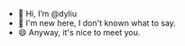 - 👋 Hi, I’m @dyliu
- 👀 I'm new here, I don't known what to say.
- 😄 Anyway, it's nice to meet you.

<!---
dyliu0312/dyliu0312 is a ✨ special ✨ repository because its `README.md` (this file) appears on your GitHub profile.
You can click the Preview link to take a look at your changes.
--->
